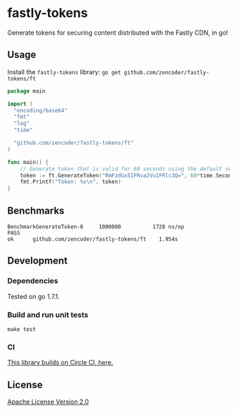 # fastly-tokens

Generate tokens for securing content distributed with the Fastly CDN, in go!

## Usage
Install the ```fastly-tokens``` library:
```go get github.com/zencoder/fastly-tokens/ft```

```go
package main

import (
  "encoding/base64"
  "fmt"
  "log"
  "time"

  "github.com/zencoder/fastly-tokens/ft"
)

func main() {
	// Generate token that is valid for 60 seconds using the default secret
	token := ft.GenerateToken("RmFzdGx5IFRva2VuIFRlc3Q=", 60*time.Second, base64.StdEncoding); err != nil {
	fmt.Printf("Token: %s\n", token)
}
```

## Benchmarks
```shell
BenchmarkGenerateToken-8   	 1000000	      1728 ns/op
PASS
ok  	github.com/zencoder/fastly-tokens/ft	1.954s
```

## Development

### Dependencies

Tested on go 1.7.1.

### Build and run unit tests

    make test

### CI

[This library builds on Circle CI, here.](https://circleci.com/gh/zencoder/fastly-tokens/)

## License

[Apache License Version 2.0](LICENSE)
